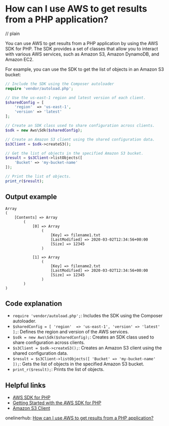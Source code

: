 # How can I use AWS to get results from a PHP application?
// plain

You can use AWS to get results from a PHP application by using the AWS SDK for PHP. The SDK provides a set of classes that allow you to interact with various AWS services, such as Amazon S3, Amazon DynamoDB, and Amazon EC2.

For example, you can use the SDK to get the list of objects in an Amazon S3 bucket:

```php
// Include the SDK using the Composer autoloader
require 'vendor/autoload.php';

// Use the us-east-1 region and latest version of each client.
$sharedConfig = [
    'region'  => 'us-east-1',
    'version' => 'latest'
];

// Create an SDK class used to share configuration across clients.
$sdk = new Aws\Sdk($sharedConfig);

// Create an Amazon S3 client using the shared configuration data.
$s3Client = $sdk->createS3();

// Get the list of objects in the specified Amazon S3 bucket.
$result = $s3Client->listObjects([
    'Bucket' => 'my-bucket-name'
]);

// Print the list of objects.
print_r($result);
```

## Output example


```
Array
(
    [Contents] => Array
        (
            [0] => Array
                (
                    [Key] => filename1.txt
                    [LastModified] => 2020-03-02T12:34:56+00:00
                    [Size] => 12345
                )

            [1] => Array
                (
                    [Key] => filename2.txt
                    [LastModified] => 2020-03-02T12:34:56+00:00
                    [Size] => 12345
                )
        )
)
```

## Code explanation


- `require 'vendor/autoload.php';`: Includes the SDK using the Composer autoloader.
- `$sharedConfig = [ 'region'  => 'us-east-1', 'version' => 'latest' ];`: Defines the region and version of the AWS services.
- `$sdk = new Aws\Sdk($sharedConfig);`: Creates an SDK class used to share configuration across clients.
- `$s3Client = $sdk->createS3();`: Creates an Amazon S3 client using the shared configuration data.
- `$result = $s3Client->listObjects([ 'Bucket' => 'my-bucket-name' ]);`: Gets the list of objects in the specified Amazon S3 bucket.
- `print_r($result);`: Prints the list of objects.

## Helpful links

- [AWS SDK for PHP](https://aws.amazon.com/sdk-for-php/)
- [Getting Started with the AWS SDK for PHP](https://docs.aws.amazon.com/sdk-for-php/v3/developer-guide/getting-started.html)
- [Amazon S3 Client](https://docs.aws.amazon.com/aws-sdk-php/v3/api/class-Aws.S3.S3Client.html)

onelinerhub: [How can I use AWS to get results from a PHP application?](https://onelinerhub.com/php-aws/how-can-i-use-aws-to-get-results-from-a-php-application)